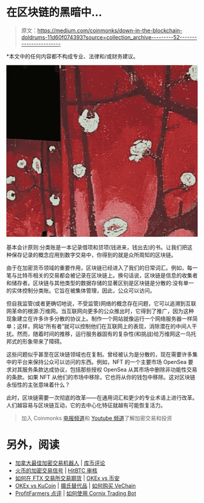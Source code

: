 # 在区块链的黑暗中…

> 原文：<https://medium.com/coinmonks/down-in-the-blockchain-doldrums-11d60f074393?source=collection_archive---------52----------------------->

*本文中的任何内容都不构成专业、法律和/或财务建议。

![](img/1968e92ca9972290d0dd35c6ff1200d8.png)

基本会计原则:分类账是一本记录借项和贷项(钱进来，钱出去)的书。让我们把这种保存记录的概念应用到数字交易中，你得到的就是众所周知的区块链。

由于在加密货币领域的重要作用，区块链已经进入了我们的日常词汇。例如，每一笔与比特币相关的交易都会被记录在区块链上。换句话说，区块链是信息的收集者和储存者。区块链与其他类型的数据存储的显著区别是区块链是分散的:没有单一的实体控制分类账。它旨在被集体管理，因此，公众可以访问。

但自我监管(或者更确切地说，不受监管)网络的概念存在问题，它可以追溯到互联网革命的根源:万维网。当互联网向更多的公众推出时，它得到了推广，因为这种现象建立在许多许多分散的协议上。制作一个网站就像运行一个网络服务器一样简单；这样，网站“所有者”就可以控制他们在互联网上的表现，消除潜在的中间人干扰。然而，随着时间的推移，运行服务器固有的复杂性(和挑战)给万维网这一乌托邦式的形象带来了障碍。

这些问题似乎甚至在区块链领域也在复制。曾经被认为是分散的，现在需要许多集中的平台来保持公众可以访问的东西。例如，NFT 的一个主要市场 OpenSea 要求对其服务条款达成协议，包括那些授权 OpenSea 从其市场中删除非功能性交易的条款。如果 NFT 从他们的市场中移除，它也将从你的钱包中移除。这对区块链永恒性的主张意味着什么？

此时，区块链需要一次彻底的改革——在通用词汇和更少的专业术语上进行改革。人们越容易与区块链互动，它的去中心化特征就越有可能恢复活力。

> 加入 Coinmonks [电报频道](https://t.me/coincodecap)和 [Youtube 频道](https://www.youtube.com/c/coinmonks/videos)了解加密交易和投资

# 另外，阅读

*   [加拿大最佳加密交易机器人](https://coincodecap.com/5-best-crypto-trading-bots-in-canada) | [库币评论](https://coincodecap.com/kucoin-review)
*   [火币的加密交易信号](https://coincodecap.com/huobi-crypto-trading-signals) | [HitBTC 审核](/coinmonks/hitbtc-review-c5143c5d53c2)
*   [如何在 FTX 交易所交易期货](https://coincodecap.com/ftx-futures-trading) | [OKEx vs 币安](https://coincodecap.com/okex-vs-binance)
*   [OKEx vs KuCoin](https://coincodecap.com/okex-kucoin) | [摄氏替代品](https://coincodecap.com/celsius-alternatives) | [如何购买 VeChain](https://coincodecap.com/buy-vechain)
*   [ProfitFarmers 点评](https://coincodecap.com/profitfarmers-review) | [如何使用 Cornix Trading Bot](https://coincodecap.com/cornix-trading-bot)